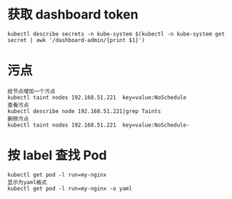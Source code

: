 # 获取 dashboard token
```shell
kubectl describe secrets -n kube-system $(kubectl -n kube-system get secret | awk '/dashboard-admin/{print $1}')
```



# 污点
```shell
给节点增加一个污点
kubectl taint nodes 192.168.51.221  key=value:NoSchedule
查看污点
kubectl describe node 192.168.51.221|grep Taints
删除污点
kubectl taint nodes 192.168.51.221  key=value:NoSchedule-
```



# 按 label 查找 Pod
```shell
kubectl get pod -l run=my-nginx
显示为yaml格式
kubectl get pod -l run=my-nginx -o yaml
```

